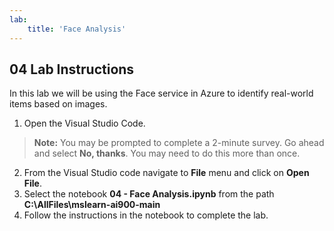 ```yaml
---
lab:
    title: 'Face Analysis'
---
```


## 04 Lab Instructions
In this lab we will be using the Face service in Azure to identify real-world items based on images.

1. Open the Visual Studio Code.
>**Note:** You may be prompted to complete a 2-minute survey. Go ahead and select **No, thanks**. You may need to do this more than once.
2. From the Visual Studio code navigate to **File** menu and click on **Open File**.
3. Select the notebook **04 - Face Analysis.ipynb** from the path **C:\AllFiles\mslearn-ai900-main**
4. Follow the instructions in the notebook to complete the lab.
